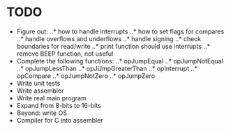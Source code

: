 # TODO
* Figure out:
..* how to handle interrupts
..* how to set flags for compares
..* handle overflows and underflows
..* handle signing
..* check boundaries for read/write
..* print function should use interrupts
..* remove BEEP function, not useful
* Complete the following functions:
..* opJumpEqual
..* opJumpNotEqual
..* opJumpLessThan
..* opJUmpGreaterThan
..* opInterrupt
..* opCompare
..* opJumpNotZero
..* opJumpZero
* Write unit tests
* Write assembler
* Write real main program
* Expand from 8-bits to 16-bits
* Beyond: write OS
* Compiler for C into assembler
